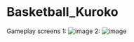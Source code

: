 # Basketball_Kuroko
Gameplay screens
1:
![image](https://github.com/stas312s/Basketball_Kuroko/assets/132459202/23ad7575-56c5-4b62-8ea4-7ad104023784)
2:
![image](https://github.com/stas312s/Basketball_Kuroko/assets/132459202/f59385ca-5630-4b0f-9105-d997f8a81702)


